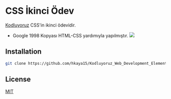 # CSS İkinci Ödev
[Kodluyoruz](https://www.kodluyoruz.org) CSS'in ikinci ödevidir.
* Google 1998 Kopyası HTML-CSS yardımıyla yapılmıştır.
![](img/1.png)
## Installation
```bash
git clone https://github.com/hkaya15/Kodluyoruz_Web_Development_Elementary.git
```
## License 
[MIT](https://choosealicense.com/licenses/mit/)